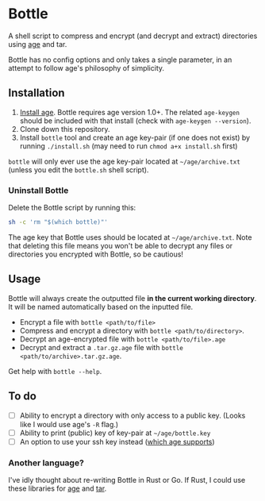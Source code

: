 # Bottle

A shell script to compress and encrypt (and decrypt and extract) directories using [age](https://github.com/FiloSottile/age) and tar. 

Bottle has no config options and only takes a single parameter, in an attempt to follow age's philosophy of simplicity.

## Installation 

1. [Install age](https://github.com/FiloSottile/age#installation). Bottle requires age version 1.0+. The related `age-keygen` should be included with that install (check with `age-keygen --version`).
2. Clone down this repository.
3. Install `bottle` tool and create an age key-pair (if one does not exist) by running `./install.sh` (may need to run `chmod a+x install.sh` first)

`bottle` will only ever use the age key-pair located at `~/age/archive.txt` (unless you edit the `bottle.sh` shell script).

### Uninstall Bottle

Delete the Bottle script by running this:

```bash
sh -c 'rm "$(which bottle)"'
```

The age key that Bottle uses should be located at `~/age/archive.txt`. Note that deleting this file means you won't be able to decrypt any files or directories you encrypted with Bottle, so be cautious!

## Usage

Bottle will always create the outputted file **in the current working directory**. It will be named automatically based on the inputted file.

- Encrypt a file with `bottle <path/to/file>`
- Compress and encrypt a directory with `bottle <path/to/directory>`. 
- Decrypt an age-encrypted file with `bottle <path/to/file>.age`
- Decrypt and extract a `.tar.gz.age` file with `bottle <path/to/archive>.tar.gz.age`.

Get help with `bottle --help`.

## To do

- [ ] Ability to encrypt a directory with only access to a public key. (Looks like I would use age's `-R` flag.)
- [ ] Ability to print (public) key of key-pair at `~/age/bottle.key`
- [ ] An option to use your ssh key instead ([which age supports](https://github.com/FiloSottile/age#ssh-keys))

### Another language?

I've idly thought about re-writing Bottle in Rust or Go. If Rust, I could use these libraries for [age](https://docs.rs/age/latest/age/) and [tar](https://docs.rs/tar/latest/tar/).
